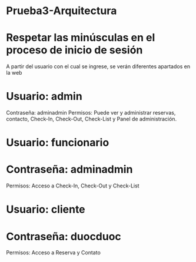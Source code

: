 # Prueba3-Arquitectura

# Respetar las minúsculas en el proceso de inicio de sesión
  A partir del usuario con el cual se ingrese, se verán diferentes apartados en la web

# Usuario: admin
 Contraseña: adminadmin
 Permisos: Puede ver y administrar reservas, contacto, Check-In, Check-Out, Check-List y Panel de administración.

# Usuario: funcionario
# Contraseña: adminadmin
  Permisos: Acceso a Check-In, Check-Out y Check-List

# Usuario: cliente
# Contraseña: duocduoc 
  Permisos: Acceso a Reserva y Contato
